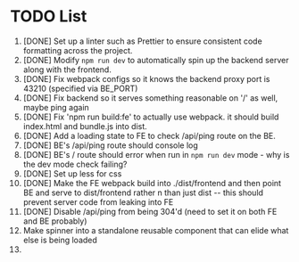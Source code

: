 # TODO List

1. [DONE] Set up a linter such as Prettier to ensure consistent code formatting across the project.
2. [DONE] Modify `npm run dev` to automatically spin up the backend server along with the frontend.
3. [DONE] Fix webpack configs so it knows the backend proxy port is 43210 (specified via BE_PORT)
4. [DONE] Fix backend so it serves something reasonable on '/' as well, maybe ping again
5. [DONE] Fix 'npm run build:fe' to actually use webpack. it should build index.html and bundle.js into dist.
6. [DONE] Add a loading state to FE to check /api/ping route on the BE.
7. [DONE] BE's /api/ping route should console log
8. [DONE] BE's / route should error when run in `npm run dev` mode - why is the dev mode check failing?
9. [DONE] Set up less for css
10. [DONE] Make the FE webpack build into ./dist/frontend and then point BE and serve to dist/frontend rather n than just dist -- this should prevent server code from leaking into FE
11. [DONE] Disable /api/ping from being 304'd (need to set it on both FE and BE probably)
12. Make spinner into a standalone reusable component that can elide what else is being loaded
13. 
